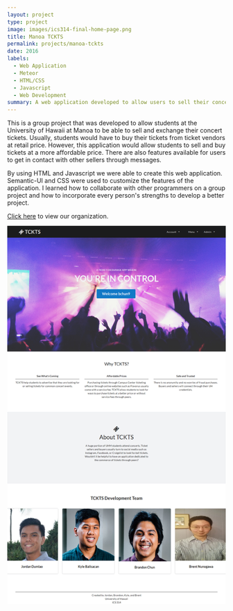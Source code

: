 ```yaml
---
layout: project
type: project
image: images/ics314-final-home-page.png
title: Manoa TCKTS
permalink: projects/manoa-tckts
date: 2016
labels:
  - Web Application
  - Meteor
  - HTML/CSS
  - Javascript
  - Web Development
summary: A web application developed to allow users to sell their concert tickets easily.
---
```


This is a group project that was developed to allow students at the University of Hawaii at Manoa to be able to sell and exchange their concert tickets. Usually, students would have to buy their tickets from ticket vendors at retail price. However, this application would allow students to sell and buy tickets at a more affordable price. There are also features available for users to get in contact with other sellers through messages.

By using HTML and Javascript we were able to create this web application. Semantic-UI and CSS were used to customize the features of the application. I learned how to collaborate with other programmers on a group project and how to incorporate every person's strengths to develop a better project.


<a href="https://manoa-tckts.github.io/">Click here</a> to view our organization.

<img src="images/Landing-page.png" width="800px">

